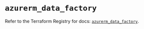 # `azurerm_data_factory`

Refer to the Terraform Registry for docs: [`azurerm_data_factory`](https://registry.terraform.io/providers/hashicorp/azurerm/4.9.0/docs/resources/data_factory).
